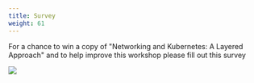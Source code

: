 ```yaml
---
title: Survey
weight: 61
---
```



For a chance to win a copy of "Networking and Kubernetes: A Layered Approach" and to help improve this workshop please fill out this survey

![](/images/codemash-cg-survey.png)
